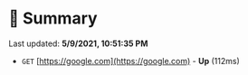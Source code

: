 # 📖 Summary
Last updated: **5/9/2021, 10:51:35 PM**

- `GET` [https://google.com](https://google.com) - **Up** (112ms)
